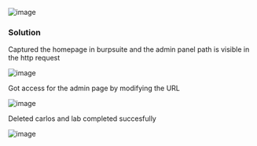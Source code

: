 ![image](https://github.com/RahulMMenon011/PortSwigger_Labs/assets/140642506/4c253407-dab6-4baa-b0b8-8bcc4a7af851)

### Solution

Captured the homepage in burpsuite and the admin panel path is visible in the http request 

![image](https://github.com/RahulMMenon011/PortSwigger_Labs/assets/140642506/9f6660ce-b447-4b25-ad89-ae84854f34cf)

Got access for the admin page by modifying the URL

![image](https://github.com/RahulMMenon011/PortSwigger_Labs/assets/140642506/d51bed56-e32a-41a9-88e5-c4c2bc9bec72)

Deleted carlos and lab completed succesfully

![image](https://github.com/RahulMMenon011/PortSwigger_Labs/assets/140642506/0cb93a3d-4960-4d7d-9ccb-4ec7788dea04)
